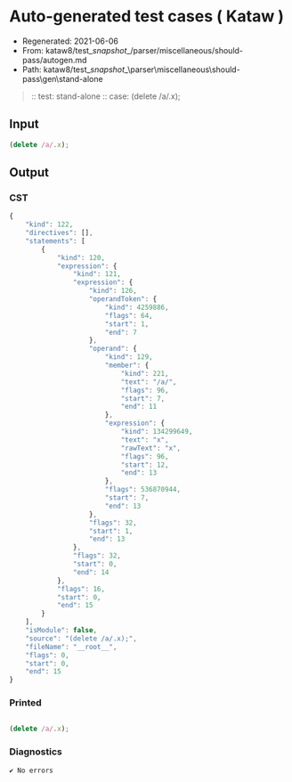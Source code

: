 # Auto-generated test cases ( Kataw )
- Regenerated: 2021-06-06
- From: kataw8/test\__snapshot__/parser/miscellaneous/should-pass/autogen.md
- Path: kataw8/test\__snapshot__\parser\miscellaneous\should-pass\gen\stand-alone
> :: test: stand-alone
> :: case: (delete /a/.x);
## Input

`````js
(delete /a/.x);
`````
## Output

### CST

```javascript
{
    "kind": 122,
    "directives": [],
    "statements": [
        {
            "kind": 120,
            "expression": {
                "kind": 121,
                "expression": {
                    "kind": 126,
                    "operandToken": {
                        "kind": 4259886,
                        "flags": 64,
                        "start": 1,
                        "end": 7
                    },
                    "operand": {
                        "kind": 129,
                        "member": {
                            "kind": 221,
                            "text": "/a/",
                            "flags": 96,
                            "start": 7,
                            "end": 11
                        },
                        "expression": {
                            "kind": 134299649,
                            "text": "x",
                            "rawText": "x",
                            "flags": 96,
                            "start": 12,
                            "end": 13
                        },
                        "flags": 536870944,
                        "start": 7,
                        "end": 13
                    },
                    "flags": 32,
                    "start": 1,
                    "end": 13
                },
                "flags": 32,
                "start": 0,
                "end": 14
            },
            "flags": 16,
            "start": 0,
            "end": 15
        }
    ],
    "isModule": false,
    "source": "(delete /a/.x);",
    "fileName": "__root__",
    "flags": 0,
    "start": 0,
    "end": 15
}
```

### Printed

```javascript

(delete /a/.x);
```

### Diagnostics

```javascript
✔ No errors
```

